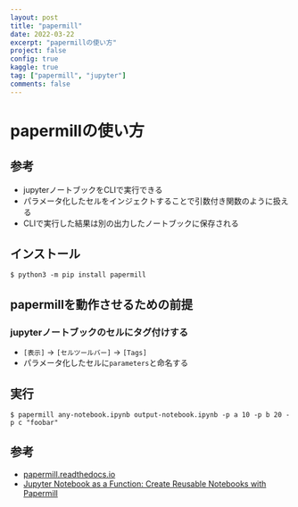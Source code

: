 ```yaml
---
layout: post
title: "papermill"
date: 2022-03-22
excerpt: "papermillの使い方"
project: false
config: true
kaggle: true
tag: ["papermill", "jupyter"]
comments: false
---
```


# papermillの使い方

## 参考
 - jupyterノートブックをCLIで実行できる
 - パラメータ化したセルをインジェクトすることで引数付き関数のように扱える
 - CLIで実行した結果は別の出力したノートブックに保存される

## インストール

```console
$ python3 -m pip install papermill
```

## papermillを動作させるための前提

### jupyterノートブックのセルにタグ付けする
 - `[表示]` -> `[セルツールバー]` -> `[Tags]`
 - パラメータ化したセルに`parameters`と命名する

## 実行

```console
$ papermill any-notebook.ipynb output-notebook.ipynb -p a 10 -p b 20 -p c "foobar"
```

## 参考
 - [papermill.readthedocs.io](https://papermill.readthedocs.io/en/latest/index.html)
 - [Jupyter Notebook as a Function: Create Reusable Notebooks with Papermill](https://towardsdatascience.com/jupyter-notebook-as-a-function-create-reusable-notebooks-with-papermill-8f9bea5b9727)
